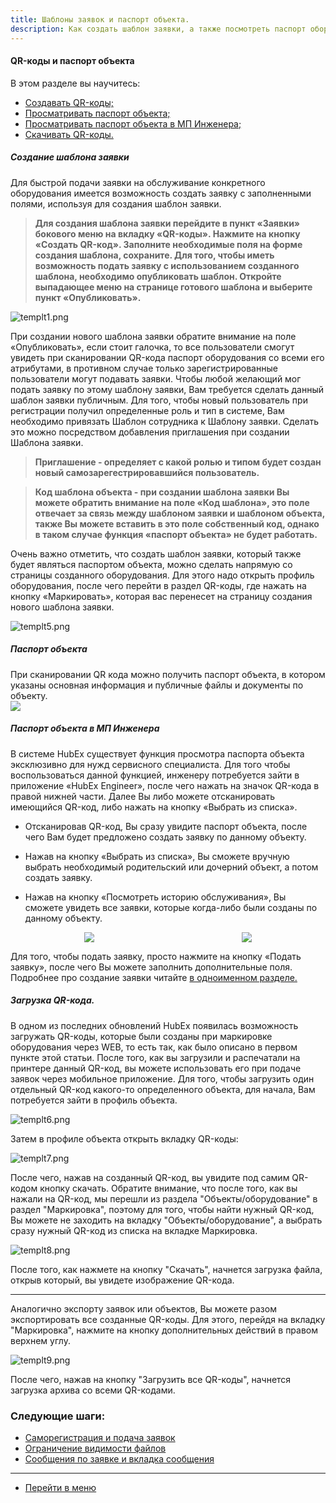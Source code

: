 ```yaml
---
title: Шаблоны заявок и паспорт объекта.
description: Как создать шаблон заявки, а также посмотреть паспорт оборудования в системе HubEx?
---
```


<!-- Yandex.Metrika counter -->
<script type="text/javascript" >
   (function(m,e,t,r,i,k,a){m[i]=m[i]||function(){(m[i].a=m[i].a||[]).push(arguments)};
   m[i].l=1*new Date();k=e.createElement(t),a=e.getElementsByTagName(t)[0],k.async=1,k.src=r,a.parentNode.insertBefore(k,a)})
   (window, document, "script", "https://mc.yandex.ru/metrika/tag.js", "ym");
   ym('{{ site.yandex_metric }}', "init", {
        id:'{{ site.yandex_metric }}',
        clickmap:true,
        trackLinks:true,
        accurateTrackBounce:true,
        webvisor:true
   });
</script>
<noscript><div><img src="https://mc.yandex.ru/watch/'{{ site.yandex_metric }}'" style="position:absolute; left:-9999px;" alt="" /></div></noscript>
<!-- /Yandex.Metrika counter -->

#### QR-коды и паспорт объекта
В этом разделе вы научитесь:
<html>
  <meta charset="utf-8">
  <title>Быстрый переход внутри документа</title>
 <ul>
       <li><a href="#ticktempl">Создавать QR-коды;</a></li>
       <li><a href="#passport">Просматривать паспорт объекта;</a></li>
       <li><a href="#passporteng">Просматривать паспорт объекта в МП Инженера;</a></li>
       <li><a href="#downloadqr">Скачивать QR-коды.</a></li>
 </ul>
</html>

<h5 id="ticktempl">Cоздание шаблона заявки</h5>

Для быстрой подачи заявки на обслуживание конкретного оборудования имеется возможность создать заявку с заполненными полями, используя для создания шаблон заявки.
>**Для создания шаблона заявки перейдите в пункт «Заявки» бокового меню на вкладку «QR-коды». Нажмите на кнопку «Создать QR-код». Заполните необходимые поля на форме создания шаблона, сохраните.
Для того, чтобы иметь возможность подать заявку с использованием созданного шаблона, необходимо опубликовать шаблон. Откройте выпадающее меню на странице готового шаблона и выберите пункт «Опубликовать».**

![templt1.png](/attachments/images/FAQ/USER/CreatingTickTemplates/templt1.png)

При создании нового шаблона заявки обратите внимание на поле «Опубликовать», если стоит галочка, то все пользователи смогут увидеть при сканировании QR-кода паспорт оборудования со всеми его атрибутами, в противном случае только зарегистрированные пользователи могут подавать заявки. Чтобы любой желающий мог подать заявку по этому шаблону заявки, Вам требуется сделать данный шаблон заявки публичным. Для того, чтобы новый пользователь при регистрации получил определенные роль и тип в системе, Вам необходимо привязать Шаблон сотрудника к Шаблону заявки. Сделать это можно посредством добавления приглашения при создании Шаблона заявки.

>**Приглашение - определяет с какой ролью и типом будет создан новый самозарегестрировавшийся пользователь.**

>**Код шаблона объекта -  при создании шаблона заявки Вы можете обратить внимание на поле «Код шаблона», это поле отвечает за связь между шаблоном заявки и шаблоном объекта, также Вы можете вставить в это поле собственный код, однако в таком случае функция «паспорт объекта» не будет работать.**

Очень важно отметить, что создать шаблон заявки, который также будет являться паспортом объекта, можно сделать напрямую со страницы созданного оборудования. Для этого надо открыть профиль оборудования, после чего перейти в раздел QR-коды, где нажать на кнопку «Маркировать», которая вас перенесет на страницу создания нового шаблона заявки. 

![templt5.png](/attachments/images/FAQ/USER/CreatingTickTemplates/templt5.png)

<h5 id="passport">Паспорт объекта</h5>
При сканировании QR кода можно получить паспорт объекта, в котором указаны основная информация и публичные файлы и документы по объекту.

<div>
  <img  style="margin: 0 auto; display: block; max-width: 100%;" src="/attachments/images/FAQ/USER/CreatingTickTemplates/templt2.jpg" />
</div>

<h5 id="passporteng">Паспорт объекта в МП Инженера</h5>

В системе HubEx существует функция просмотра паспорта объекта эксклюзивно для нужд сервисного специалиста. Для того чтобы воспользоваться данной функцией, инженеру потребуется зайти в приложение «HubEx Engineer», после чего нажать на значок QR-кода в правой нижней части. Далее Вы либо можете отсканировать имеющийся QR-код, либо нажать на кнопку «Выбрать из списка».

- Отсканировав QR-код, Вы сразу увидите паспорт объекта, после чего Вам будет предложено создать заявку по данному объекту.

- Нажав на кнопку «Выбрать из списка», Вы сможете вручную выбрать необходимый родительский или дочерний объект, а потом создать заявку.

- Нажав на кнопку «Посмотреть историю обслуживания», Вы сможете увидеть все заявки, которые когда-либо были созданы по данному объекту.

<div style="display: flex;">
  <img  style="margin: 0 auto; display: block; max-width: 100%;" src="/attachments/images/FAQ/USER/CreatingTickTemplates/templt3.jpg" /><img style="margin: 0 auto; display: block; max-width: 100%;" src="/attachments/images/FAQ/USER/CreatingTickTemplates/templt4.jpg" />
</div>


Для того, чтобы подать заявку, просто нажмите на кнопку «Подать заявку», после чего Вы можете заполнить дополнительные поля. Подробнее про создание заявки читайте <a href="https://wiki.hubex.ru/docs/FAQ/RU/user/CreatingTicket.html#mobticket"> в одноименном разделе.</a>

<h5 id="downloadqr">Загрузка QR-кода.</h5><span class="new-badge"></span>
В одном из последних обновлений HubEx появилась возможность загружать QR-коды, которые были созданы при маркировке оборудования через WEB, то есть так, как было описано в первом пункте этой статьи. После того, как вы загрузили и распечатали на принтере данный QR-код, вы можете использовать его при подаче заявок через мобильное приложение.
Для того, чтобы загрузить один отдельный QR-код какого-то определенного объекта, для начала, Вам потребуется зайти в профиль объекта.

![templt6.png](/attachments/images/FAQ/USER/CreatingTickTemplates/templt6.png)

Затем в профиле объекта открыть вкладку QR-коды:

![templt7.png](/attachments/images/FAQ/USER/CreatingTickTemplates/templt7.png)

После чего, нажав на созданный QR-код, вы увидите под самим QR-кодом кнопку скачать. Обратите внимание, что после того, как вы нажали на QR-код, мы перешли из раздела "Объекты/оборудование" в раздел "Маркировка", поэтому для того, чтобы найти нужный QR-код, Вы можете не заходить на вкладку "Объекты/оборудование", а выбрать сразу нужный QR-код из списка на вкладке Маркировка.

![templt8.png](/attachments/images/FAQ/USER/CreatingTickTemplates/templt8.png)

После того, как нажмете на кнопку "Скачать", начнется загрузка файла, открыв который, вы увидете изображение QR-кода.

___

Аналогично экспорту заявок или объектов, Вы можете разом экспортировать все созданные QR-коды. Для этого, перейдя на вкладку "Маркировка", нажмите на кнопку дополнительных действий в правом верхнем углу.

![templt9.png](/attachments/images/FAQ/USER/CreatingTickTemplates/templt9.png)

После чего, нажав на кнопку "Загрузить все QR-коды", начнется загрузка архива со всеми QR-кодами.

### Следующие шаги:
- [Саморегистрация и подача заявок](./SelfRegister.md)
- [Ограничение видимости файлов](./ViewRestriction.md)
- [Сообщения по заявке и вкладка сообщения](./Messages.md)


___
- [Перейти в меню](http://wiki.hubex.ru)
